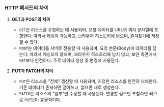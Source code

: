 ### HTTP 메서드의 차이  

1. **GET과 POST의 차이**  
   - `GET`은 리소스를 요청하는 데 사용되며, 요청 데이터를 URL의 쿼리 문자열에 포함한다. 따라서 캐싱이 가능하고, 브라우저 히스토리에 남으며, 즐겨찾기에 저장할 수 있다.  
   - `POST`는 데이터를 서버로 전송할 때 사용되며, 요청 본문(Body)에 데이터를 담는다. 따라서 캐싱되지 않으며, 브라우저 히스토리에 남지 않고, 보안 측면에서 `GET`보다 안전하다. 주로 데이터 생성 및 변경에 사용된다.  

2. **PUT과 PATCH의 차이**  
   - `PUT`은 리소스를 "전체" 갱신할 때 사용되며, 지정한 리소스를 완전히 대체한다. 기존 데이터가 존재하면 덮어쓰고, 없으면 새로 생성한다.  
   - `PATCH`는 리소스의 "일부"만 수정할 때 사용된다. 변경할 필드만 포함하면 되므로 `PUT`보다 효율적이다.  


   
